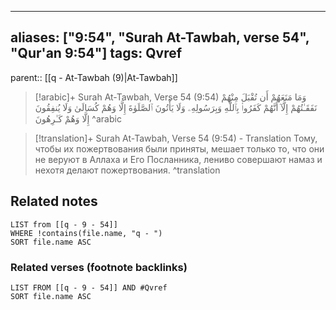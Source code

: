 
---
aliases: ["9:54", "Surah At-Tawbah, verse 54", "Qur'an 9:54"]
tags: Qvref
---

parent:: [[q - At-Tawbah (9)|At-Tawbah]]

> [!arabic]+ Surah At-Tawbah, Verse 54 (9:54)
> <span class="quran-arabic">وَمَا مَنَعَهُمْ أَن تُقْبَلَ مِنْهُمْ نَفَقَـٰتُهُمْ إِلَّآ أَنَّهُمْ كَفَرُوا۟ بِٱللَّهِ وَبِرَسُولِهِۦ وَلَا يَأْتُونَ ٱلصَّلَوٰةَ إِلَّا وَهُمْ كُسَالَىٰ وَلَا يُنفِقُونَ إِلَّا وَهُمْ كَـٰرِهُونَ</span>
^arabic

> [!translation]+ Surah At-Tawbah, Verse 54 (9:54) - Translation
> Тому, чтобы их пожертвования были приняты, мешает только то, что они не веруют в Аллаха и Его Посланника, лениво совершают намаз и нехотя делают пожертвования.
^translation



## Related notes
```dataview
LIST from [[q - 9 - 54]]
WHERE !contains(file.name, "q - ")
SORT file.name ASC
```

### Related verses (footnote backlinks)
```dataview
LIST FROM [[q - 9 - 54]] AND #Qvref
SORT file.name ASC
```

